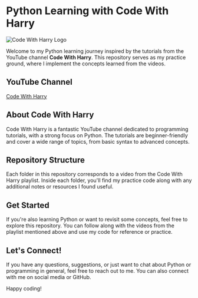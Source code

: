# Python Learning with Code With Harry

![Code With Harry Logo](https://yt3.ggpht.com/ytc/AAUvwngOR9zv-KwWm3PcSgpbjA2uJm5lWg6tF4BZB7XFrA=s88-c-k-c0x00ffffff-no-rj)

Welcome to my Python learning journey inspired by the tutorials from the YouTube channel **Code With Harry**. This repository serves as my practice ground, where I implement the concepts learned from the videos.

## YouTube Channel
[Code With Harry](https://youtube.com/playlist?list=PLu0W_9lII9agwh1XjRt242xIpHhPT2llg)

## About Code With Harry
Code With Harry is a fantastic YouTube channel dedicated to programming tutorials, with a strong focus on Python. The tutorials are beginner-friendly and cover a wide range of topics, from basic syntax to advanced concepts.

## Repository Structure
Each folder in this repository corresponds to a video from the Code With Harry playlist. Inside each folder, you'll find my practice code along with any additional notes or resources I found useful.

## Get Started
If you're also learning Python or want to revisit some concepts, feel free to explore this repository. You can follow along with the videos from the playlist mentioned above and use my code for reference or practice.

## Let's Connect!
If you have any questions, suggestions, or just want to chat about Python or programming in general, feel free to reach out to me. You can also connect with me on social media or GitHub.

Happy coding!

